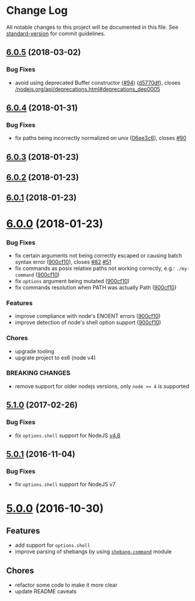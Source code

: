 # Change LogAll notable changes to this project will be documented in this file. See [standard-version](https://github.com/conventional-changelog/standard-version) for commit guidelines.<a name="6.0.5"></a>## [6.0.5](https://github.com/moxystudio/node-cross-spawn/compare/v6.0.4...v6.0.5) (2018-03-02)### Bug Fixes* avoid using deprecated Buffer constructor ([#94](https://github.com/moxystudio/node-cross-spawn/issues/94)) ([d5770df](https://github.com/moxystudio/node-cross-spawn/commit/d5770df)), closes [/nodejs.org/api/deprecations.html#deprecations_dep0005](https://github.com//nodejs.org/api/deprecations.html/issues/deprecations_dep0005)<a name="6.0.4"></a>## [6.0.4](https://github.com/moxystudio/node-cross-spawn/compare/v6.0.3...v6.0.4) (2018-01-31)### Bug Fixes* fix paths being incorrectly normalized on unix ([06ee3c6](https://github.com/moxystudio/node-cross-spawn/commit/06ee3c6)), closes [#90](https://github.com/moxystudio/node-cross-spawn/issues/90)<a name="6.0.3"></a>## [6.0.3](https://github.com/moxystudio/node-cross-spawn/compare/v6.0.2...v6.0.3) (2018-01-23)<a name="6.0.2"></a>## [6.0.2](https://github.com/moxystudio/node-cross-spawn/compare/v6.0.1...v6.0.2) (2018-01-23)<a name="6.0.1"></a>## [6.0.1](https://github.com/moxystudio/node-cross-spawn/compare/v6.0.0...v6.0.1) (2018-01-23)<a name="6.0.0"></a># [6.0.0](https://github.com/moxystudio/node-cross-spawn/compare/5.1.0...6.0.0) (2018-01-23)### Bug Fixes* fix certain arguments not being correctly escaped or causing batch syntax error ([900cf10](https://github.com/moxystudio/node-cross-spawn/commit/900cf10)), closes [#82](https://github.com/moxystudio/node-cross-spawn/issues/82) [#51](https://github.com/moxystudio/node-cross-spawn/issues/51)* fix commands as posix relatixe paths not working correctly, e.g.: `./my-command` ([900cf10](https://github.com/moxystudio/node-cross-spawn/commit/900cf10))* fix `options` argument being mutated ([900cf10](https://github.com/moxystudio/node-cross-spawn/commit/900cf10))* fix commands resolution when PATH was actually Path ([900cf10](https://github.com/moxystudio/node-cross-spawn/commit/900cf10))### Features* improve compliance with node's ENOENT errors ([900cf10](https://github.com/moxystudio/node-cross-spawn/commit/900cf10))* improve detection of node's shell option support ([900cf10](https://github.com/moxystudio/node-cross-spawn/commit/900cf10))### Chores* upgrade tooling* upgrate project to es6 (node v4)### BREAKING CHANGES* remove support for older nodejs versions, only `node >= 4` is supported<a name="5.1.0"></a>## [5.1.0](https://github.com/moxystudio/node-cross-spawn/compare/5.0.1...5.1.0) (2017-02-26)### Bug Fixes* fix `options.shell` support for NodeJS [v4.8](https://github.com/nodejs/node/blob/master/doc/changelogs/CHANGELOG_V4.md#4.8.0)<a name="5.0.1"></a>## [5.0.1](https://github.com/moxystudio/node-cross-spawn/compare/5.0.0...5.0.1) (2016-11-04)### Bug Fixes* fix `options.shell` support for NodeJS v7<a name="5.0.0"></a># [5.0.0](https://github.com/moxystudio/node-cross-spawn/compare/4.0.2...5.0.0) (2016-10-30)## Features* add support for `options.shell`* improve parsing of shebangs by using [`shebang-command`](https://github.com/kevva/shebang-command) module## Chores* refactor some code to make it more clear* update README caveats